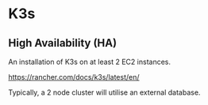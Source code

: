 # K3s

## High Availability (HA)

An installation of K3s on at least 2 EC2 instances.

https://rancher.com/docs/k3s/latest/en/

Typically, a 2 node cluster will utilise an external database.